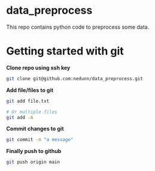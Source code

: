 # data_preprocess
This repo contains python code to preprocess some data.

# Getting started with git
**Clone repo using ssh key**  
```sh
git clone git@github.com:nedunn/data_preprocess.git
```

**Add file/files to git**
```sh
git add file.txt

# Or multiple files
git add -A
```

**Commit changes to git**
```sh
git commit -m "a message"
```

**Finally push to github**
```sh
git push origin main
```
